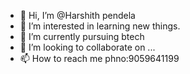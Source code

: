 - 👋 Hi, I’m @Harshith pendela
- 👀 I’m interested in learning new things.
- 🌱 I’m currently pursuing btech
- 💞️ I’m looking to collaborate on ...
- 📫 How to reach me phno:9059641199

<!---
Harshith2005pendela/Harshith2005pendela is a ✨ special ✨ repository because its `README.md` (this file) appears on your GitHub profile.
You can click the Preview link to take a look at your changes.
--->
